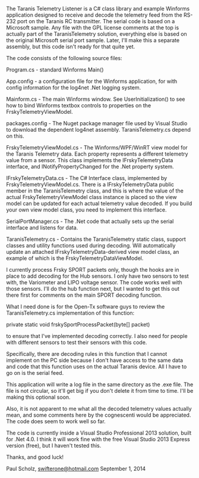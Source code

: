 The Taranis Telemetry Listener is a C# class library and example Winforms application designed to receive and decode the telemetry feed from the RS-232 port on the Taranis RC transmitter.  The serial code is based on a Microsoft sample.  Any file with the GPL license comments at the top is actually part of the TaranisTelemetry solution, everything else is based on the original Microsoft serial port sample.  Later, I'll make this a separate assembly, but this code isn't ready for that quite yet.

The code consists of the following source files:

Program.cs - standard Winforms Main()

App.config - a configuration file for the Winforms application, for with config information for the log4net .Net logging system.

Mainform.cs - The main Winforms window. See UserInitialization() to see how to bind Winforms textbox controls to properties on the FrskyTelemetryViewModel.

packages.config - The Nuget package manager file used by Visual Studio to download the dependent log4net assembly.  TaranisTelemetry.cs depend on this.

FrskyTelemetryViewModel.cs - The Winforms/WPF/WinRT view model for the Taranis Telemetry data. Each property represents a different telemetry value from a sensor.  This class implements the IFrskyTelemetryData interface, and INotifyPropertyChanged for the .Net property system.

IFrskyTelemetryData.cs - The C# Interface class, implemented by FrskyTelemetryViewModel.cs.  There is a IFrskyTelemetryData public member in the TaranisTelemetry class, and this is where the value of the actual FrskyTelemetryViewModel class instance is placed so the view model can be updated for each actual telemetry value decoded.  If you build your own view model class, you need to implement this interface.

SerialPortManager.cs - The .Net code that actually sets up the serial interface and listens for data.  

TaranisTelemetry.cs - Contains the TaranisTelemetry static class, support classes and utility functions used during decoding.  Will automatically update an attached IFrskyTelemetryData-derived view model class, an example of which is the FrskyTelemetryDataViewModel.

I currently process Frsky SPORT packets only, though the hooks are in place to add decoding for the Hub sensors.  I only have two sensors to test with, the Variometer and LIPO voltage sensor.  The code works well with those sensors.  I'll do the hub function next, but I wanted to get this out there first for comments on the main SPORT decoding function.

What I need done is for the Open-Tx software guys to review the TaranisTelemetry.cs implementation of this function:

private static void frskySportProcessPacket(byte[] packet)

to ensure that I've implemented decoding correctly.  I also need for people with different sensors to test their sensors with this code. 

Specifically, there are decoding rules in this function that I cannot implement on the PC side because I don't have access to the same data and code that this function uses on the actual Taranis device.  All I have to go on is the serial feed.

This application will write a log file in the same directory as the .exe file.  The file is not circular, so it'll get big if you don't delete it from time to time.  I'll be making this optional soon.

Also, it is not apparent to me what all the decoded telemetry values actually mean, and some comments here by the cognescenti would be appreciated.  The code does seem to work well so far.

The code is currently inside a Visual Studio Professional 2013 solution, built for .Net 4.0.  I think it will work fine with the free Visual Studio 2013 Express version (free), but I haven't tested this.

Thanks, and good luck!

Paul Scholz, swifterone@hotmail.com
September 1, 2014